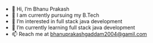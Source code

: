 - 👋 Hi, I’m Bhanu Prakash
- 📖 I am currently pursuing my B.Tech
- 👀 I’m interested in full stack java development
- 🌱 I’m currently learning full stack java development
- 📫 Reach me at bhanuprakashgaddam2004@gamil.com

<!---
Bhanuprakash7854/Bhanuprakash7854 is a ✨ special ✨ repository because its `README.md` (this file) appears on your GitHub profile.
You can click the Preview link to take a look at your changes.
--->
